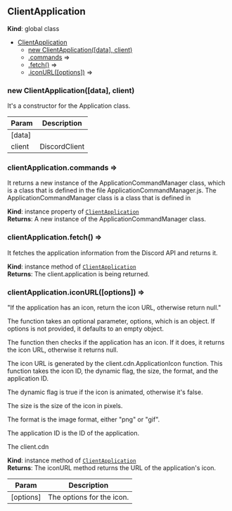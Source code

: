 <a name="ClientApplication"></a>

## ClientApplication

**Kind**: global class

- [ClientApplication](#ClientApplication)
  - [new ClientApplication([data], client)](#new_ClientApplication_new)
  - [.commands](#ClientApplication+commands) ⇒
  - [.fetch()](#ClientApplication+fetch) ⇒
  - [.iconURL([options])](#ClientApplication+iconURL) ⇒

<a name="new_ClientApplication_new"></a>

### new ClientApplication([data], client)

It's a constructor for the Application class.

| Param  | Description   |
| ------ | ------------- |
| [data] |               |
| client | DiscordClient |

<a name="ClientApplication+commands"></a>

### clientApplication.commands ⇒

It returns a new instance of the ApplicationCommandManager class, which is a class that is defined
in the file ApplicationCommandManager.js.
The ApplicationCommandManager class is a class that is defined in

**Kind**: instance property of [<code>ClientApplication</code>](#ClientApplication)  
**Returns**: A new instance of the ApplicationCommandManager class.  
<a name="ClientApplication+fetch"></a>

### clientApplication.fetch() ⇒

It fetches the application information from the Discord API and returns it.

**Kind**: instance method of [<code>ClientApplication</code>](#ClientApplication)  
**Returns**: The client.application is being returned.  
<a name="ClientApplication+iconURL"></a>

### clientApplication.iconURL([options]) ⇒

"If the application has an icon, return the icon URL, otherwise return null."

The function takes an optional parameter, options, which is an object. If options is not provided,
it defaults to an empty object.

The function then checks if the application has an icon. If it does, it returns the icon URL,
otherwise it returns null.

The icon URL is generated by the client.cdn.ApplicationIcon function. This function takes the icon
ID, the dynamic flag, the size, the format, and the application ID.

The dynamic flag is true if the icon is animated, otherwise it's false.

The size is the size of the icon in pixels.

The format is the image format, either "png" or "gif".

The application ID is the ID of the application.

The client.cdn

**Kind**: instance method of [<code>ClientApplication</code>](#ClientApplication)  
**Returns**: The iconURL method returns the URL of the application's icon.

| Param     | Description               |
| --------- | ------------------------- |
| [options] | The options for the icon. |
